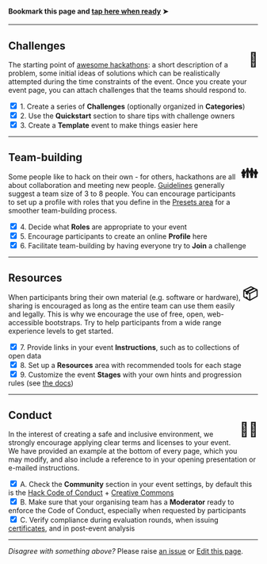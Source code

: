 #### Bookmark this page and [tap here when ready](/event/new) ➤

---

<h1 style="float:right">🏁</h1>

## Challenges

The starting point of [awesome hackathons](https://github.com/dribdat/awesome-hackathon?tab=readme-ov-file#awesome-hackathon):
a short description of a problem, some initial ideas of solutions which can be realistically attempted during the time constraints of the event. Once you create your event page, you can attach challenges that the teams should respond to.

<label><input type="checkbox" checked="checked"> 1. Create a series of **Challenges** (optionally organized in **Categories**)</label><br>
<label><input type="checkbox" checked="checked"> 2. Use the **Quickstart** section to share tips with challenge owners</label><br>
<label><input type="checkbox" checked="checked"> 3. Create a **Template** event to make things easier here</label><br>

---

<h1 style="float:right">👪</h1>

## Team-building

Some people like to hack on their own - for others, hackathons are all about collaboration and meeting new people. <a href="https://opendata.ch/guidelines" target="_blank">Guidelines</a> generally suggest a team size of 3 to 8 people. You can encourage participants to set up a profile with roles that you define in the <a href="/admin/presets" target="_blank">Presets area</a> for a smoother team-building process.

<label><input type="checkbox" checked="checked"> 4. Decide what **Roles** are appropriate to your event </label><br>
<label><input type="checkbox" checked="checked"> 5. Encourage participants to create an online **Profile** here </label><br>
<label><input type="checkbox" checked="checked"> 6. Facilitate team-building by having everyone try to **Join** a challenge </label><br>

---

<h1 style="float:right">📦</h1>

## Resources

When participants bring their own material (e.g. software or hardware), sharing is encouraged as long as the entire team can use them easily and legally. This is why we encourage the use of free, open, web-accessible bootstraps. Try to help participants from a wide range experience levels to get started.

<label><input type="checkbox" checked="checked"> 7. Provide links in your event **Instructions**, such as to collections of open data </label><br>
<label><input type="checkbox" checked="checked"> 8. Set up a **Resources** area with recommended tools for each stage </label><br>
<label><input type="checkbox" checked="checked"> 9. Customize the event **Stages** with your own hints and progression rules (see [the docs](https://dribdat.cc/deploy))</label><br>

---

<h1 style="float:right">🏳️‍🌈</h1>

## Conduct

In the interest of creating a safe and inclusive environment, we strongly encourage applying clear terms and licenses to your event. We have provided an example at the bottom of every page, which you may modify, and also include a reference to in your opening presentation or e-mailed instructions.

<label><input type="checkbox" checked="checked"> A. Check the **Community** section in your event settings, by default this is the [Hack Code of Conduct](https://hackcodeofconduct.org/) + [Creative Commons](https://creativecommons.org/) </label><br>
<label><input type="checkbox" checked="checked"> B. Make sure that your organising team has a <b>Moderator</b> ready to enforce the Code of Conduct, especially when requested by participants </label><br>
<label><input type="checkbox" checked="checked"> C. Verify compliance during evaluation rounds, when issuing <a href="http://github.com/dribdat/certify" target="_blank">certificates</a>, and in post-event analysis </label><br>

---

_Disagree with something above?_ Please raise [an issue](https://github.com/dribdat/dribdat/issues/new) or [Edit this page](https://github.com/dribdat/dribdat/blob/main/dribdat/templates/includes/eventstart.md).
